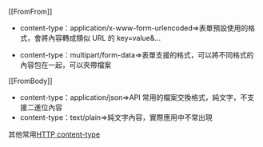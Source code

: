 [[FromFrom]]
- content-type：application/x-www-form-urlencoded=>表單預設使用的格式，會將內容轉成類似 URL 的 key=value&...

- content-type：multipart/form-data=>表單支援的格式，可以將不同格式的內容包在一起，可以夾帶檔案

[[FromBody]]
- content-type：application/json=>API 常用的檔案交換格式，純文字，不支援二進位內容
- content-type：text/plain=>純文字內容，實際應用中不常出現

其他常用[HTTP content-type](https://www.runoob.com/http/http-content-type.html)
